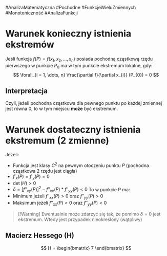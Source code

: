 #AnalizaMatematyczna #Pochodne #FunkcjeWieluZmiennych #Monotoniczność #AnalizaFunkcji

# Warunek konieczny istnienia ekstremów
Jeśli funkcja $f(P) = f(x_{1}, x_{2},\dots, x_{n})$ posiada pochodną cząstkową rzędu pierwszego w punkcie $P_{0}$ ma w tym punkcie ekstremum lokalne, gdy:
$$
\forall_{i = 1, \dots, n} \frac{\partial f}{\partial x_{i}} (P_{0}) = 0
$$
## Interpretacja
Czyli, jeżeli pochodna cząstkowa dla pewnego punktu po każdej zmiennej jest równa $0$, to w tym miejscu **może** być ekstremum.


# Warunek dostateczny istnienia ekstremum (2 zmienne)
Jeżeli:
- Funkcja jest klasy $C^2$ na pewnym otoczeniu punktu $P$ (pochodna cząstkowa 2 rzędu jest ciągła)
- $f'_{x}(P) = f'_{y}(P) = 0$
- $\det(H) > 0$
- $\delta = [f''_{xy}(P)]^2 - f''_{xx}(P)*f''_{yy}(P) < 0$
To w punkcie P ma:
- Minimum    jeżeli $f''_{xx}(P) > 0$ oraz $f''_{yy}(P) > 0$
- Maksimum jeżeli $f''_{xx}(P) < 0$ oraz $f''_{yy}(P) < 0$

> [!Warning] Ewentualnie może zdarzyć się tak, że pomimo $\delta = 0$ jest ekstremum.
> Wtedy jest przypadek nieokreślony (wątpliwy)
## Macierz Hessego (H)
$$
H = \begin{bmatrix}
7
\end{bmatrix}
$$